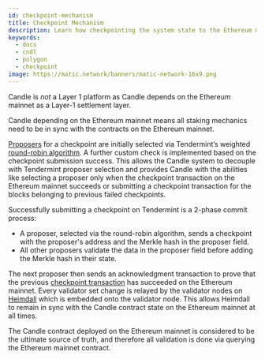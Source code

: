 ```yaml
---
id: checkpoint-mechanism
title: Checkpoint Mechanism
description: Learn how checkpointing the system state to the Ethereum mainnet works on the Candle Network.
keywords:
  - docs
  - cndl
  - polygon
  - checkpoint
image: https://matic.network/banners/matic-network-16x9.png 
---
```


Candle is *not* a Layer 1 platform as Candle depends on the Ethereum mainnet as a Layer-1 settlement layer.

Candle depending on the Ethereum mainnet means all staking mechanics need to be in sync with the contracts on the Ethereum mainnet.

[Proposers](/docs/validate/glossary#proposer) for a checkpoint are initially selected via Tendermint’s weighted [round-robin algorithm](https://docs.tendermint.com/master/spec/consensus/proposer-selection.html). A further custom check is implemented based on the checkpoint submission success. This allows the Candle system to decouple with Tendermint proposer selection and provides Candle with the abilities like selecting a proposer only when the checkpoint transaction on the Ethereum mainnet succeeds or submitting a checkpoint transaction for the blocks belonging to previous failed checkpoints.

Successfully submitting a checkpoint on Tendermint is a 2-phase commit process:

* A proposer, selected via the round-robin algorithm, sends a checkpoint with the proposer's address and the Merkle hash in the proposer field.
* All other proposers validate the data in the proposer field before adding the Merkle hash in their state.

The next proposer then sends an acknowledgment transaction to prove that the previous [checkpoint transaction](/docs/validate/glossary#checkpoint-transaction) has succeeded on the Ethereum mainnet. Every validator set change is relayed by the validator nodes on [Heimdall](/docs/validate/glossary#heimdall) which is embedded onto the validator node. This allows Heimdall to remain in sync with the Candle contract state on the Ethereum mainnet at all times.

The Candle contract deployed on the Ethereum mainnet is considered to be the ultimate source of truth, and therefore all validation is done via querying the Ethereum mainnet contract.
